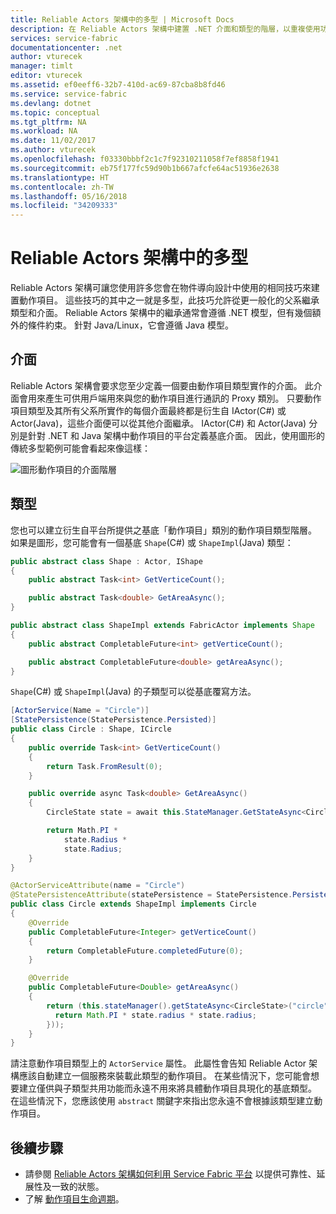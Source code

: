 ```yaml
---
title: Reliable Actors 架構中的多型 | Microsoft Docs
description: 在 Reliable Actors 架構中建置 .NET 介面和類型的階層，以重複使用功能和 API 定義。
services: service-fabric
documentationcenter: .net
author: vturecek
manager: timlt
editor: vturecek
ms.assetid: ef0eeff6-32b7-410d-ac69-87cba8b8fd46
ms.service: service-fabric
ms.devlang: dotnet
ms.topic: conceptual
ms.tgt_pltfrm: NA
ms.workload: NA
ms.date: 11/02/2017
ms.author: vturecek
ms.openlocfilehash: f03330bbbf2c1c7f92310211058f7ef8858f1941
ms.sourcegitcommit: eb75f177fc59d90b1b667afcfe64ac51936e2638
ms.translationtype: HT
ms.contentlocale: zh-TW
ms.lasthandoff: 05/16/2018
ms.locfileid: "34209333"
---
```

# <a name="polymorphism-in-the-reliable-actors-framework"></a>Reliable Actors 架構中的多型
Reliable Actors 架構可讓您使用許多您會在物件導向設計中使用的相同技巧來建置動作項目。 這些技巧的其中之一就是多型，此技巧允許從更一般化的父系繼承類型和介面。 Reliable Actors 架構中的繼承通常會遵循 .NET 模型，但有幾個額外的條件約束。 針對 Java/Linux，它會遵循 Java 模型。

## <a name="interfaces"></a>介面
Reliable Actors 架構會要求您至少定義一個要由動作項目類型實作的介面。 此介面會用來產生可供用戶端用來與您的動作項目進行通訊的 Proxy 類別。 只要動作項目類型及其所有父系所實作的每個介面最終都是衍生自 IActor(C#) 或 Actor(Java)，這些介面便可以從其他介面繼承。 IActor(C#) 和 Actor(Java) 分別是針對 .NET 和 Java 架構中動作項目的平台定義基底介面。 因此，使用圖形的傳統多型範例可能會看起來像這樣：

![圖形動作項目的介面階層][shapes-interface-hierarchy]

## <a name="types"></a>類型
您也可以建立衍生自平台所提供之基底「動作項目」類別的動作項目類型階層。 如果是圖形，您可能會有一個基底 `Shape`(C#) 或 `ShapeImpl`(Java) 類型：

```csharp
public abstract class Shape : Actor, IShape
{
    public abstract Task<int> GetVerticeCount();

    public abstract Task<double> GetAreaAsync();
}
```
```Java
public abstract class ShapeImpl extends FabricActor implements Shape
{
    public abstract CompletableFuture<int> getVerticeCount();

    public abstract CompletableFuture<double> getAreaAsync();
}
```

`Shape`(C#) 或 `ShapeImpl`(Java) 的子類型可以從基底覆寫方法。

```csharp
[ActorService(Name = "Circle")]
[StatePersistence(StatePersistence.Persisted)]
public class Circle : Shape, ICircle
{
    public override Task<int> GetVerticeCount()
    {
        return Task.FromResult(0);
    }

    public override async Task<double> GetAreaAsync()
    {
        CircleState state = await this.StateManager.GetStateAsync<CircleState>("circle");

        return Math.PI *
            state.Radius *
            state.Radius;
    }
}
```
```Java
@ActorServiceAttribute(name = "Circle")
@StatePersistenceAttribute(statePersistence = StatePersistence.Persisted)
public class Circle extends ShapeImpl implements Circle
{
    @Override
    public CompletableFuture<Integer> getVerticeCount()
    {
        return CompletableFuture.completedFuture(0);
    }

    @Override
    public CompletableFuture<Double> getAreaAsync()
    {
        return (this.stateManager().getStateAsync<CircleState>("circle").thenApply(state->{
          return Math.PI * state.radius * state.radius;
        }));
    }
}
```

請注意動作項目類型上的 `ActorService` 屬性。 此屬性會告知 Reliable Actor 架構應該自動建立一個服務來裝載此類型的動作項目。 在某些情況下，您可能會想要建立僅供與子類型共用功能而永遠不用來將具體動作項目具現化的基底類型。 在這些情況下，您應該使用 `abstract` 關鍵字來指出您永遠不會根據該類型建立動作項目。

## <a name="next-steps"></a>後續步驟
* 請參閱 [Reliable Actors 架構如何利用 Service Fabric 平台](service-fabric-reliable-actors-platform.md) 以提供可靠性、延展性及一致的狀態。
* 了解 [動作項目生命週期](service-fabric-reliable-actors-lifecycle.md)。

<!-- Image references -->

[shapes-interface-hierarchy]: ./media/service-fabric-reliable-actors-polymorphism/Shapes-Interface-Hierarchy.png
